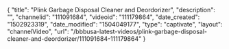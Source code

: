 {
    "title": "Plink Garbage Disposal Cleaner and Deordorizer",
    "description": "",
    "channelid": "111091684",
    "videoid": "111179864",
    "date_created": "1502923319",
    "date_modified": "1504049177",
    "type": "captivate",
    "layout": "channelVideo",
    "url": "\/bbbusa-latest-videos\/plink-garbage-disposal-cleaner-and-deordorizer\/111091684-111179864"
}